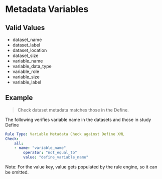 # Metadata Variables

## Valid Values

- dataset_name
- dataset_label
- dataset_location
- dataset_size
- variable_name
- variable_data_type
- variable_role
- variable_size
- variable_label

## Example

> Check dataset metadata matches those in the Define.

The following verifies variable name in the datasets and those in study Define

```yaml
Rule Type: Variable Metadata Check against Define XML
Check:
    all:
    - name: "variable_name"
        operator: "not_equal_to"
        value: "define_variable_name"
```

Note: For the value key, value gets populated by the rule engine, so it can be omitted.
